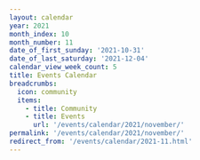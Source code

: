 ```yaml
---
layout: calendar
year: 2021
month_index: 10
month_number: 11
date_of_first_sunday: '2021-10-31'
date_of_last_saturday: '2021-12-04'
calendar_view_week_count: 5
title: Events Calendar
breadcrumbs:
  icon: community
  items:
    - title: Community
    - title: Events
      url: '/events/calendar/2021/november/'
permalink: '/events/calendar/2021/november/'
redirect_from: '/events/calendar/2021-11.html'
---
```

